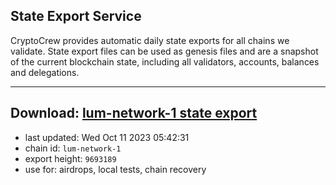## State Export Service
CryptoCrew provides automatic daily state exports for all chains we validate. State export files can be used as genesis files and are a snapshot of the current blockchain state, including all validators, accounts, balances and delegations.

---
**Download: [lum-network-1 state export](https://dl.ccvalidators.com/SERVICE/lumnetwork/lum-network-1_export_9693189.json)**
---

- last updated: Wed Oct 11 2023 05:42:31
- chain id: `lum-network-1`
- export height: `9693189`
- use for: airdrops, local tests, chain recovery
